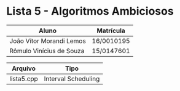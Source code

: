 # Lista 5 - Algoritmos Ambiciosos

Aluno | Matrícula
----- | ---------
João Vítor Morandi Lemos | 16/0010195
Rômulo Vinícius de Souza | 15/0147601

Arquivo | Tipo
------- | -----
lista5.cpp | Interval Scheduling
